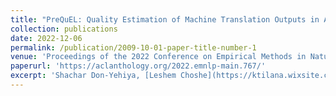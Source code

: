 ```yaml
---
title: "PreQuEL: Quality Estimation of Machine Translation Outputs in Advance"
collection: publications
date: 2022-12-06
permalink: /publication/2009-10-01-paper-title-number-1
venue: 'Proceedings of the 2022 Conference on Empirical Methods in Natural Language Processing'
paperurl: 'https://aclanthology.org/2022.emnlp-main.767/'
excerpt: 'Shachar Don-Yehiya, [Leshem Choshe](https://ktilana.wixsite.com/leshem-choshen), and [Omri Abend](https://www.cs.huji.ac.il/~oabend/).'
---
```

